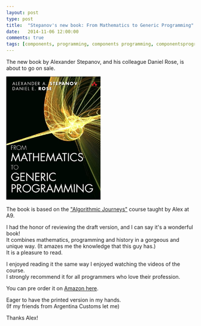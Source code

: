```yaml
---
layout: post
type: post
title:  "Stepanov's new book: From Mathematics to Generic Programming"
date:   2014-11-06 12:00:00
comments: true
tags: [components, programming, components programming, componentsprogramming, stepanov, knuth, stroustrup, generic, genericprogramming, generic programming, genericity, concepts, math, mathematics, elements, eop, contracts, performance, c++, cpp, c, java, dotnet, c#, csharp, python, ruby, javascript, haskell, dlang, rust, golang, eiffel, templates, metaprogramming, book, fmgp]
---
```


The new book by Alexander Stepanov, and his colleague Daniel Rose, is about to go on sale.

<a href="http://www.amazon.com/Mathematics-Generic-Programming-Alexander-Stepanov/dp/0321942043/">
	<img src="/images/fmgp.jpg" alt="Drawing" style="width: 50%; height:80%;" />
</a>

The book is based on the ["Algorithmic Journeys"](http://www.stepanovpapers.com/) course taught by Alex at A9.

I had the honor of reviewing the draft version, and I can say it's a wonderful book!  
It combines mathematics, programming and history in a gorgeous and unique way. (It amazes me the knowledge that this guy has.)  
It is a pleasure to read.

I enjoyed reading it the same way I enjoyed watching the videos of the course.  
I strongly recommend it for all programmers who love their profession.

You can pre order it on [Amazon here](http://www.amazon.com/Mathematics-Generic-Programming-Alexander-Stepanov/dp/0321942043/).

Eager to have the printed version in my hands.  
(If my friends from Argentina Customs let me)

Thanks Alex!




